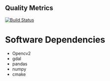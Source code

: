 ## Quality Metrics

[![Build Status](https://travis-ci.com/iceberg-project/ASIFT.svg?branch=feature%2Fentk_script)](https://travis-ci.com/iceberg-project/ASIFT)



# Software Dependencies

- Opencv2
- gdal
- pandas
- numpy
- cmake
